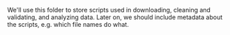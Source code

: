 We'll use this folder to store scripts used in downloading, cleaning and validating, and analyzing data. Later on, we should include metadata about the scripts, e.g. which file names do what.